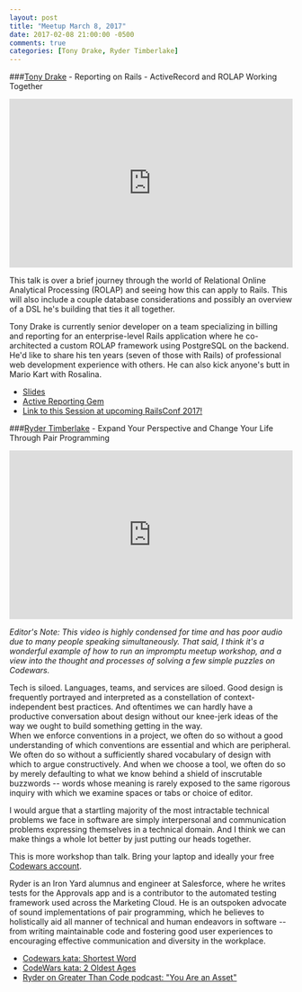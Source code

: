 ```yaml
---
layout: post
title: "Meetup March 8, 2017"
date: 2017-02-08 21:00:00 -0500
comments: true
categories: [Tony Drake, Ryder Timberlake]
---
```


###[Tony Drake](https://twitter.com/t27duck) - Reporting on Rails - ActiveRecord and ROLAP Working Together
<iframe width="100%" height="300" src="https://www.youtube.com/embed/L1E8cKWCEtU" frameborder="0" allowfullscreen></iframe>

This talk is over a brief journey through the world of Relational Online Analytical Processing (ROLAP) and seeing how this can apply to Rails. This will also include a couple database considerations and possibly an overview of a DSL he's building that ties it all together.

Tony Drake is currently senior developer on a team specializing in billing and reporting for an enterprise-level Rails application where he co-architected a custom ROLAP framework using PostgreSQL on the backend. He'd like to share his ten years (seven of those with Rails) of professional web development experience with others.  He can also kick anyone's butt in Mario Kart with Rosalina.

* [Slides](https://github.com/t27duck/showandtell/tree/master/presentations/indyrb/2017-03)
* [Active Reporting Gem](https://github.com/t27duck/active_reporting)
* [Link to this Session at upcoming RailsConf 2017!](http://railsconf.com/program#session-130)


###[Ryder Timberlake](https://twitter.com/rydertimberlake) - Expand Your Perspective and Change Your Life Through Pair Programming
<iframe width="100%" height="300" src="https://www.youtube.com/embed/LEHqhp1-zNQ" frameborder="0" allowfullscreen></iframe>

*_Editor's Note:_ This video is highly condensed for time and has poor audio due to many people speaking simultaneously. That said, I think it's a wonderful example of how to run an impromptu meetup workshop, and a view into the thought and processes of solving a few simple puzzles on Codewars.*

Tech is siloed. Languages, teams, and services are siloed. Good design is frequently portrayed and interpreted as a constellation of context-independent best practices. And oftentimes we can hardly have a productive conversation about design without our knee-jerk ideas of the way we ought to build something getting in the way.  
When we enforce conventions in a project, we often do so without a good understanding of which conventions are essential and which are peripheral. We often do so without a sufficiently shared vocabulary of design with which to argue constructively. And when we choose a tool, we often do so by merely defaulting to what we know behind a shield of inscrutable buzzwords -- words whose meaning is rarely exposed to the same rigorous inquiry with which we examine spaces or tabs or choice of editor.  

I would argue that a startling majority of the most intractable technical problems we face in software are simply interpersonal and communication problems expressing themselves in a technical domain. And I think we can make things a whole lot better by just putting our heads together.

This is more workshop than talk. Bring your laptop and ideally your free [Codewars account](https://www.codewars.com).

Ryder is an Iron Yard alumnus and engineer at Salesforce, where he writes tests for the Approvals app and is a contributor to the automated testing framework used across the Marketing Cloud. He is an outspoken advocate of sound implementations of pair programming, which he believes to holistically aid all manner of technical and human endeavors in software -- from writing maintainable code and fostering good user experiences to encouraging effective communication and diversity in the workplace.

* [Codewars kata: Shortest Word](https://www.codewars.com/kata/57cebe1dc6fdc20c57000ac9)
* [CodeWars kata: 2 Oldest Ages](https://www.codewars.com/kata/511f11d355fe575d2c000001)
* [Ryder on Greater Than Code podcast: "You Are an Asset"](http://www.greaterthancode.com/podcast/episode-022-you-are-an-asset/)
